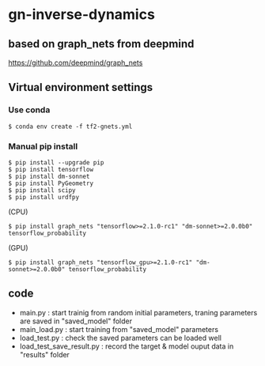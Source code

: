 # gn-inverse-dynamics

## based on graph_nets from deepmind
https://github.com/deepmind/graph_nets 

## Virtual environment settings

### Use conda
```
$ conda env create -f tf2-gnets.yml
```

### Manual pip install
```
$ pip install --upgrade pip
$ pip install tensorflow
$ pip install dm-sonnet
$ pip install PyGeometry
$ pip install scipy
$ pip install urdfpy
```
(CPU)
```
$ pip install graph_nets "tensorflow>=2.1.0-rc1" "dm-sonnet>=2.0.0b0" tensorflow_probability
```
(GPU)
```
$ pip install graph_nets "tensorflow_gpu>=2.1.0-rc1" "dm-sonnet>=2.0.0b0" tensorflow_probability
```

## code
- main.py : start trainig from random initial parameters, traning parameters are saved in "saved_model" folder
- main_load.py : start training from "saved_model" parameters
- load_test.py : check the saved parameters can be loaded well
- load_test_save_result.py : record the target & model ouput data in "results" folder

